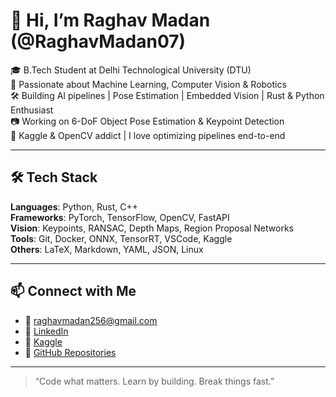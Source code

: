 # 👋 Hi, I’m Raghav Madan (@RaghavMadan07)

🎓 B.Tech Student at Delhi Technological University (DTU)  
🧠 Passionate about Machine Learning, Computer Vision & Robotics  
🛠️ Building AI pipelines | Pose Estimation | Embedded Vision | Rust & Python Enthusiast  
📷 Working on 6-DoF Object Pose Estimation & Keypoint Detection  
📁 Kaggle & OpenCV addict | I love optimizing pipelines end-to-end  

---

## 🛠️ Tech Stack

**Languages**: Python, Rust, C++  
**Frameworks**: PyTorch, TensorFlow, OpenCV, FastAPI  
**Vision**: Keypoints, RANSAC, Depth Maps, Region Proposal Networks  
**Tools**: Git, Docker, ONNX, TensorRT, VSCode, Kaggle  
**Others**: LaTeX, Markdown, YAML, JSON, Linux

---

## 📫 Connect with Me

- 📧 [raghavmadan256@gmail.com](mailto:raghavmadan256@gmail.com)  
- 💼 [LinkedIn](https://linkedin.com/in/raghavmadan07)  
- 📁 [Kaggle](https://www.kaggle.com/raghavmadan07)  
- 🔧 [GitHub Repositories](https://github.com/RaghavMadan07?tab=repositories)

---

> “Code what matters. Learn by building. Break things fast.”

